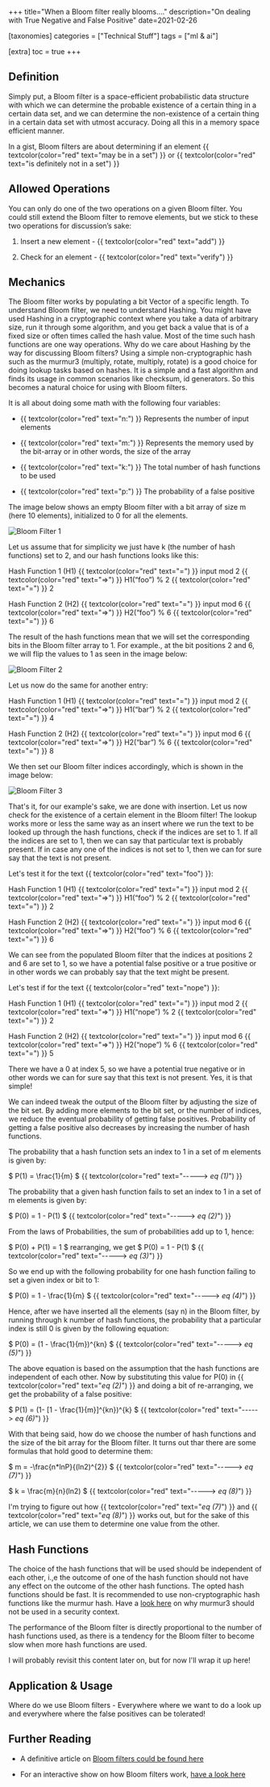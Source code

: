 +++
title="When a Bloom filter really blooms...."
description="On dealing with True Negative and False Positive"
date=2021-02-26

[taxonomies]
categories = ["Technical Stuff"]
tags = ["ml & ai"]

[extra]
toc = true
+++


## Definition
Simply put, a Bloom filter is a space-efficient probabilistic data structure with which we can determine the probable existence of a certain thing in a certain 
data set, and we can determine the non-existence of a certain thing in a certain data set with utmost accuracy. Doing all this in a memory space efficient manner.

In a gist, Bloom filters are about determining if an element {{ textcolor(color="red" text="may be in a set") }} or {{ textcolor(color="red" text="is definitely not in a set") }}

## Allowed Operations

You can only do one of the two operations on a given Bloom filter. You could still extend the Bloom filter to remove elements, but we stick to these two
operations for discussion’s sake:

1. Insert a new element - {{ textcolor(color="red" text="add") }}

2. Check for an element - {{ textcolor(color="red" text="verify") }}

## Mechanics

The Bloom filter works by populating a bit Vector of a specific length. To understand Bloom filter, we need to understand Hashing. You might have used 
Hashing in a cryptographic context where you take a data of arbitrary size, run it through some algorithm, and you get back a value that is of a fixed 
size or often times called the hash value. Most of the time such hash functions are one way operations. Why do we care about Hashing by the way for 
discussing Bloom filters? Using a simple non-cryptographic hash such as the murmur3 (multiply, rotate, multiply, rotate) is a good choice for doing lookup tasks based on hashes. It is 
a simple and a fast algorithm and finds its usage in common scenarios like checksum, id generators. So this becomes a natural choice for using with Bloom filters.

It is all about doing some math with the following four variables:

- {{ textcolor(color="red" text="n:") }} Represents the number of input elements

- {{ textcolor(color="red" text="m:") }} Represents the memory used by the bit-array or in other words, the size of the array

- {{ textcolor(color="red" text="k:") }} The total number of hash functions to be used

- {{ textcolor(color="red" text="p:") }} The probability of a false positive

The image below shows an empty Bloom filter with a bit array of size m (here 10 elements), initialized to 0 for all the elements.

![Bloom Filter 1](/images/mlandai/mlandai-bloom-filter-1.jpg)

Let us assume that for simplicity we just have k (the number of hash functions) set to 2, and our hash functions looks like this:

Hash Function 1 (H1) {{ textcolor(color="red" text="=") }}  input mod 2 {{ textcolor(color="red" text="=>") }} H1(“foo”) % 2 {{ textcolor(color="red" text="=") }} 2

Hash Function 2 (H2) {{ textcolor(color="red" text="=") }}  input mod 6 {{ textcolor(color="red" text="=>") }} H2(“foo”) % 6 {{ textcolor(color="red" text="=") }} 6

The result of the hash functions mean that we will set the corresponding bits in the Bloom filter array to 1. For example., at the bit positions 2 and 6, we will
flip the values to 1 as seen in the image below:

![Bloom Filter 2](/images/mlandai/mlandai-bloom-filter-2.jpg)

Let us now do the same for another entry:

Hash Function 1 (H1) {{ textcolor(color="red" text="=") }} input mod 2 {{ textcolor(color="red" text="=>") }} H1(“bar”) % 2 {{ textcolor(color="red" text="=") }} 4

Hash Function 2 (H2) {{ textcolor(color="red" text="=") }} input mod 6 {{ textcolor(color="red" text="=>") }} H2(“bar”) % 6 {{ textcolor(color="red" text="=") }} 8

We then set our Bloom filter indices accordingly, which is shown in the image below:

![Bloom Filter 3](/images/mlandai/mlandai-bloom-filter-3.jpg)

That's it, for our example's sake, we are done with insertion. Let us now check for the existence of a certain element in the Bloom filter! The lookup works more or
less the same way as an insert where we run the text to be looked up through the hash functions, check if the indices are set to 1. If all the indices are set to 1,
then we can say that particular text is probably present. If in case any one of the indices is not set to 1, then we can for sure say that the text is not present.

Let's test it for the text {{ textcolor(color="red" text="foo") }}:

Hash Function 1 (H1) {{ textcolor(color="red" text="=") }}  input mod 2 {{ textcolor(color="red" text="=>") }} H1(“foo”) % 2 {{ textcolor(color="red" text="=") }} 2

Hash Function 2 (H2) {{ textcolor(color="red" text="=") }}  input mod 6 {{ textcolor(color="red" text="=>") }} H2(“foo”) % 6 {{ textcolor(color="red" text="=") }} 6

We can see from the populated Bloom filter that the indices at positions 2 and 6 are set to 1, so we have a potential false positive or a true positive or in other words
we can probably say that the text might be present.

Let's test if for the text {{ textcolor(color="red" text="nope") }}:

Hash Function 1 (H1) {{ textcolor(color="red" text="=") }}  input mod 2 {{ textcolor(color="red" text="=>") }} H1(“nope”) % 2 {{ textcolor(color="red" text="=") }} 2

Hash Function 2 (H2) {{ textcolor(color="red" text="=") }}  input mod 6 {{ textcolor(color="red" text="=>") }} H2(“nope”) % 6 {{ textcolor(color="red" text="=") }} 5

There we have a 0 at index 5, so we have a potential true negative or in other words we can for sure say that this text is not present. Yes, it is that simple!

We can indeed tweak the output of the Bloom filter by adjusting the size of the bit set. By adding more elements to the bit set, or the number of indices, we reduce
the eventual probability of getting false positives. Probability of getting a false positive also decreases by increasing the number of hash functions.

The probability that a hash function sets an index to 1 in a set of m elements is given by:

$ P(1) = \frac{1}{m} $ {{ textcolor(color="red" text="-----> *eq (1)*") }}

The probability that a given hash function fails to set an index to 1 in a set of m elements is given by:

$ P(0) = 1 - P(1) $ {{ textcolor(color="red" text="-----> *eq (2)*") }}

From the laws of Probabilities, the sum of probabilities add up to 1, hence:

$ P(0) + P(1) = 1 $ rearranging, we get $ P(0) = 1 - P(1) $ {{ textcolor(color="red" text="-----> *eq (3)*") }}

So we end up with the following probability for one hash function failing to set a given index or bit to 1:

$ P(0) = 1 - \frac{1}{m} $ {{ textcolor(color="red" text="-----> *eq (4)*") }}

Hence, after we have inserted all the elements (say n) in the Bloom filter, by running through k number of hash functions, the probability that a particular 
index is still 0 is given by the following equation:

$ P(0) = (1 - \frac{1}{m})^{kn} $ {{ textcolor(color="red" text="-----> *eq (5)*") }}

The above equation is based on the assumption that the hash functions are independent of each other. Now by substituting this value for P(0) 
in {{ textcolor(color="red" text="*eq (2)*") }} and doing a bit of re-arranging, we get the probability of a false positive:

$ P(1) = (1- [1 - \frac{1}{m}]^{kn})^{k} $ {{ textcolor(color="red" text="-----> *eq (6)*") }}

With that being said, how do we choose the number of hash functions and the size of the bit array for the Bloom filter. It turns out thar there are some formulas
that hold good to determine them:

$ m = -\frac{n*lnP}{(ln2)^{2}} $ {{ textcolor(color="red" text="-----> *eq (7)*") }}

$ k = \frac{m}{n}(ln2) $ {{ textcolor(color="red" text="-----> *eq (8)*") }}

I'm trying to figure out how {{ textcolor(color="red" text="*eq (7)*") }} and {{ textcolor(color="red" text="*eq (8)*") }} works out, but for the sake of 
this article, we can use them to determine one value from the other.

## Hash Functions

The choice of the hash functions that will be used should be independent of each other, i.,e the outcome of one of the hash function should not have any effect on
the outcome of the other hash functions. The opted hash functions should be fast. It is recommended to use non-cryptographic hash functions like the murmur hash.
Have a [look here](https://www.anchor.com.au/blog/2012/12/how-to-explain-hash-dos-to-your-parents-by-using-cats/) on why murmur3 should not be used in a 
security context.

The performance of the Bloom filter is directly proportional to the number of hash functions used, as there is a tendency for the Bloom filter to become slow when
more hash functions are used.

I will probably revisit this content later on, but for now I'll wrap it up here!

## Application & Usage

Where do we use Bloom filters - Everywhere where we want to do a look up and everywhere where the false positives can be tolerated!

## Further Reading

- A definitive article on [Bloom filters could be found here](https://en.wikipedia.org/wiki/Bloom_filter)

- For an interactive show on how Bloom filters work, [have a look here](https://www.jasondavies.com/bloomfilter/)
